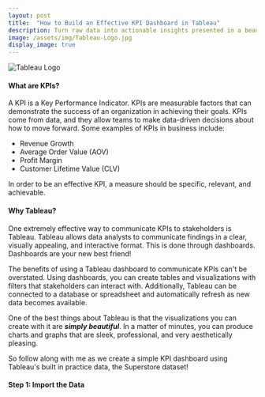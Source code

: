 ```yaml
---
layout: post
title:  "How to Build an Effective KPI Dashboard in Tableau"
description: Turn raw data into actionable insights presented in a beautifully formatted dashboard for stakeholders to interact with.
image: /assets/img/Tableau-Logo.jpg
display_image: true
---
```


![Tableau Logo]({{site.url}}/{{site.baseurl}}/assets/img/Tableau-Logo.jpg)

#### What are KPIs?

A KPI is a Key Performance Indicator. KPIs are measurable factors that can demonstrate the success of an organization in achieving their goals. KPIs come from data, and they allow teams to make data-driven decisions about how to move forward. Some examples of KPIs in business include:

- Revenue Growth
- Average Order Value (AOV)
- Profit Margin
- Customer Lifetime Value (CLV)

In order to be an effective KPI, a measure should be specific, relevant, and achievable.

#### Why Tableau?

One extremely effective way to communicate KPIs to stakeholders is Tableau. Tableau allows data analysts to communicate findings in a clear, visually appealing, and interactive format. This is done through dashboards. Dashboards are your new best friend!

The benefits of using a Tableau dashboard to communicate KPIs can't be overstated. Using dashboards, you can create tables and visualizations with filters that stakeholders can interact with. Additionally, Tableau can be connected to a database or spreadsheet and automatically refresh as new data becomes available.

One of the best things about Tableau is that the visualizations you can create with it are ***simply beautiful***. In a matter of minutes, you can produce charts and graphs that are sleek, professional, and very aesthetically pleasing.

So follow along with me as we create a simple KPI dashboard using Tableau's built in practice data, the Superstore dataset!

#### Step 1: Import the Data

